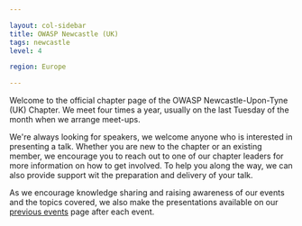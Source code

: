 ```yaml
---

layout: col-sidebar
title: OWASP Newcastle (UK)
tags: newcastle
level: 4

region: Europe

---
```


Welcome to the official chapter page of the OWASP Newcastle-Upon-Tyne (UK) Chapter. We meet four times a year, usually on the last Tuesday of the month when we arrange meet-ups.

We're always looking for speakers, we welcome anyone who is interested in presenting a talk. Whether you are new to the chapter or an existing member, we encourage you to reach out to one of our chapter leaders for more information on how to get involved. To help you along the way, we can also provide support wit the preparation and delivery of your talk.

As we encourage knowledge sharing and raising awareness of our events and the topics covered, we also make the presentations available on our [previous events](#previousevents) page after each event.
